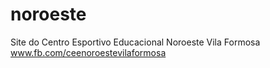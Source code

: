 # noroeste
Site do Centro Esportivo Educacional Noroeste Vila Formosa
www.fb.com/ceenoroestevilaformosa


